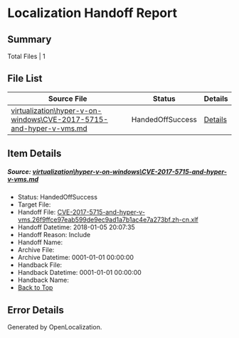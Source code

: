 # <a name='report-top'></a> Localization Handoff Report

## Summary
 Total Files | 1

## File List
 Source File | Status | Details 
 ----------- | ------ | ------- 
 [virtualization\hyper-v-on-windows\CVE-2017-5715-and-hyper-v-vms.md](https://github.com/Microsoft/Virtualization-Documentation-Private/blob/78ab53f487f6642ad757e8ae7381b0ffa5111c0d/virtualization/hyper-v-on-windows/CVE-2017-5715-and-hyper-v-vms.md) | HandedOffSuccess | [Details](#3819614f3b4446a483814de8f9d3fe052064fdaf116)

## Item Details
##### <a name='3819614f3b4446a483814de8f9d3fe052064fdaf116'></a> Source: [virtualization\hyper-v-on-windows\CVE-2017-5715-and-hyper-v-vms.md](https://github.com/Microsoft/Virtualization-Documentation-Private/blob/78ab53f487f6642ad757e8ae7381b0ffa5111c0d/virtualization/hyper-v-on-windows/CVE-2017-5715-and-hyper-v-vms.md)
* Status: HandedOffSuccess
* Target File: 
* Handoff File: [CVE-2017-5715-and-hyper-v-vms.26f9ffce97eab599de9ec9ad1a7b1ac4e7a273bf.zh-cn.xlf](https://github.com/MicrosoftDocs/Virtualization-Documentation-Private.handoff/blob/933c64896d397e79742c0623f2a89cb77aea90f7/ol-handoff/MicrosoftDocs/Virtualization-Documentation-Private.zh-cn/live/CVE-2017-5715-and-hyper-v-vms.26f9ffce97eab599de9ec9ad1a7b1ac4e7a273bf.zh-cn.xlf)
* Handoff Datetime: 2018-01-05 20:07:35
* Handoff Reason: Include
* Handoff Name: 
* Archive File: 
* Archive Datetime: 0001-01-01 00:00:00
* Handback File: 
* Handback Datetime: 0001-01-01 00:00:00
* Handback Name: 
* [Back to Top](#report-top)


## Error Details

Generated by OpenLocalization.
